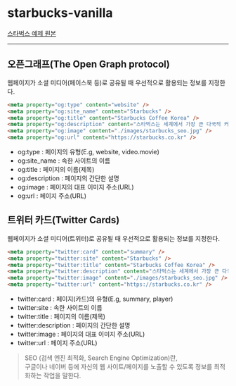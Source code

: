 # starbucks-vanilla
<a href="https://github.com/ParkYoungWoong/starbucks-vanilla-app">스타벅스 예제 원본</a>

----

## 오픈그래프(The Open Graph protocol)
<span>웹페이지가 소셜 미디어(페이스북 등)로 공유될 때 우선적으로 활용되는 정보를 지정한다.</span>
```html
<meta property="og:type" content="website" />
<meta property="og:site_name" content="Starbucks" />
<meta property="og:title" content="Starbucks Coffee Korea" />
<meta property="og:description" content="스타벅스는 세계에서 가장 큰 다국적 커피 전문점으로, 64개국에서 총 23,187개의 매점을 운영하고 있습니다." />
<meta property="og:image" content="./images/starbucks_seo.jpg" />
<meta property="og:url" content="https://starbucks.co.kr" />
```
- og:type : 페이지의 유형(E.g, website, video.movie)
- og:site_name : 속한 사이트의 이름
- og:title : 페이지의 이름(제목)
- og:description : 페이지의 간단한 설명
- og:image : 페이지의 대표 이미지 주소(URL)
- og:url : 페이지 주소(URL)

## 트위터 카드(Twitter Cards)
<span>웹페이지가 소셜 미디어(트위터)로 공유될 때 우선적으로 활용되는 정보를 지정한다.</span>
```html
<meta property="twitter:card" content="summary" />
<meta property="twitter:site" content="Starbucks" />
<meta property="twitter:title" content="Starbucks Coffee Korea" />
<meta property="twitter:description" content="스타벅스는 세계에서 가장 큰 다국적 커피 전문점으로, 64개국에서 총 23,187개의 매점을 운영하고 있습니다." />
<meta property="twitter:image" content="./images/starbucks_seo.jpg" />
<meta property="twitter:url" content="https://starbucks.co.kr" />
```
- twitter:card : 페이지(카드)의 유형(E.g, summary, player)
- twitter:site : 속한 사이트의 이름
- twitter:title : 페이지의 이름(제목)
- twitter:description : 페이지의 간단한 설명
- twitter:image : 페이지의 대표 이미지 주소(URL)
- twitter:url : 페이지 주소(URL)
> SEO (검색 엔진 최적화, Search Engine Optimization)란,  
> 구글이나 네이버 등에 자신의 웹 사이트/페이지를 노출할 수 있도록 정보를 최적화하는 작업을 말한다.